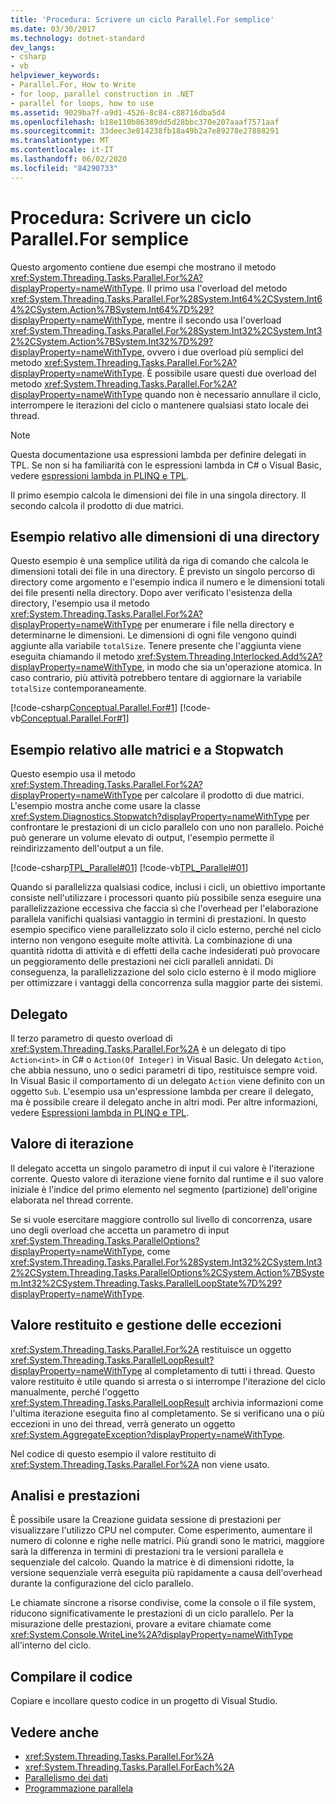 ```yaml
---
title: 'Procedura: Scrivere un ciclo Parallel.For semplice'
ms.date: 03/30/2017
ms.technology: dotnet-standard
dev_langs:
- csharp
- vb
helpviewer_keywords:
- Parallel.For, How to Write
- for loop, parallel construction in .NET
- parallel for loops, how to use
ms.assetid: 9029ba7f-a9d1-4526-8c84-c88716dba5d4
ms.openlocfilehash: b18e110b86389dd5d28bbc370e207aaaf7571aaf
ms.sourcegitcommit: 33deec3e814238fb18a49b2a7e89278e27888291
ms.translationtype: MT
ms.contentlocale: it-IT
ms.lasthandoff: 06/02/2020
ms.locfileid: "84290733"
---
```

# <a name="how-to-write-a-simple-parallelfor-loop"></a>Procedura: Scrivere un ciclo Parallel.For semplice

Questo argomento contiene due esempi che mostrano il metodo <xref:System.Threading.Tasks.Parallel.For%2A?displayProperty=nameWithType>. Il primo usa l'overload del metodo <xref:System.Threading.Tasks.Parallel.For%28System.Int64%2CSystem.Int64%2CSystem.Action%7BSystem.Int64%7D%29?displayProperty=nameWithType>, mentre il secondo usa l'overload <xref:System.Threading.Tasks.Parallel.For%28System.Int32%2CSystem.Int32%2CSystem.Action%7BSystem.Int32%7D%29?displayProperty=nameWithType>, ovvero i due overload più semplici del metodo <xref:System.Threading.Tasks.Parallel.For%2A?displayProperty=nameWithType>. È possibile usare questi due overload del metodo <xref:System.Threading.Tasks.Parallel.For%2A?displayProperty=nameWithType> quando non è necessario annullare il ciclo, interrompere le iterazioni del ciclo o mantenere qualsiasi stato locale dei thread.

> [!NOTE]
> Questa documentazione usa espressioni lambda per definire delegati in TPL. Se non si ha familiarità con le espressioni lambda in C# o Visual Basic, vedere [espressioni lambda in PLINQ e TPL](lambda-expressions-in-plinq-and-tpl.md).

Il primo esempio calcola le dimensioni dei file in una singola directory. Il secondo calcola il prodotto di due matrici.

## <a name="directory-size-example"></a>Esempio relativo alle dimensioni di una directory

Questo esempio è una semplice utilità da riga di comando che calcola le dimensioni totali dei file in una directory. È previsto un singolo percorso di directory come argomento e l'esempio indica il numero e le dimensioni totali dei file presenti nella directory. Dopo aver verificato l'esistenza della directory, l'esempio usa il metodo <xref:System.Threading.Tasks.Parallel.For%2A?displayProperty=nameWithType> per enumerare i file nella directory e determinarne le dimensioni. Le dimensioni di ogni file vengono quindi aggiunte alla variabile `totalSize`. Tenere presente che l'aggiunta viene eseguita chiamando il metodo <xref:System.Threading.Interlocked.Add%2A?displayProperty=nameWithType>, in modo che sia un'operazione atomica. In caso contrario, più attività potrebbero tentare di aggiornare la variabile `totalSize` contemporaneamente.

[!code-csharp[Conceptual.Parallel.For#1](../../../samples/snippets/csharp/VS_Snippets_CLR/conceptual.parallel.for/cs/for1.cs#1)]
[!code-vb[Conceptual.Parallel.For#1](../../../samples/snippets/visualbasic/VS_Snippets_CLR/conceptual.parallel.for/vb/for1.vb#1)]

## <a name="matrix-and-stopwatch-example"></a>Esempio relativo alle matrici e a Stopwatch

Questo esempio usa il metodo <xref:System.Threading.Tasks.Parallel.For%2A?displayProperty=nameWithType> per calcolare il prodotto di due matrici. L'esempio mostra anche come usare la classe <xref:System.Diagnostics.Stopwatch?displayProperty=nameWithType> per confrontare le prestazioni di un ciclo parallelo con uno non parallelo. Poiché può generare un volume elevato di output, l'esempio permette il reindirizzamento dell'output a un file.

[!code-csharp[TPL_Parallel#01](../../../samples/snippets/csharp/VS_Snippets_Misc/tpl_parallel/cs/simpleparallelfor.cs#01)]
[!code-vb[TPL_Parallel#01](../../../samples/snippets/visualbasic/VS_Snippets_Misc/tpl_parallel/vb/simpleparallelfor.vb#01)]

Quando si parallelizza qualsiasi codice, inclusi i cicli, un obiettivo importante consiste nell'utilizzare i processori quanto più possibile senza eseguire una parallelizzazione eccessiva che faccia sì che l'overhead per l'elaborazione parallela vanifichi qualsiasi vantaggio in termini di prestazioni. In questo esempio specifico viene parallelizzato solo il ciclo esterno, perché nel ciclo interno non vengono eseguite molte attività. La combinazione di una quantità ridotta di attività e di effetti della cache indesiderati può provocare un peggioramento delle prestazioni nei cicli paralleli annidati. Di conseguenza, la parallelizzazione del solo ciclo esterno è il modo migliore per ottimizzare i vantaggi della concorrenza sulla maggior parte dei sistemi.

## <a name="the-delegate"></a>Delegato

Il terzo parametro di questo overload di <xref:System.Threading.Tasks.Parallel.For%2A> è un delegato di tipo `Action<int>` in C# o `Action(Of Integer)` in Visual Basic. Un delegato `Action`, che abbia nessuno, uno o sedici parametri di tipo, restituisce sempre void. In Visual Basic il comportamento di un delegato `Action` viene definito con un oggetto `Sub`. L'esempio usa un'espressione lambda per creare il delegato, ma è possibile creare il delegato anche in altri modi. Per altre informazioni, vedere [Espressioni lambda in PLINQ e TPL](lambda-expressions-in-plinq-and-tpl.md).

## <a name="the-iteration-value"></a>Valore di iterazione

Il delegato accetta un singolo parametro di input il cui valore è l'iterazione corrente. Questo valore di iterazione viene fornito dal runtime e il suo valore iniziale è l'indice del primo elemento nel segmento (partizione) dell'origine elaborata nel thread corrente.

Se si vuole esercitare maggiore controllo sul livello di concorrenza, usare uno degli overload che accetta un parametro di input <xref:System.Threading.Tasks.ParallelOptions?displayProperty=nameWithType>, come <xref:System.Threading.Tasks.Parallel.For%28System.Int32%2CSystem.Int32%2CSystem.Threading.Tasks.ParallelOptions%2CSystem.Action%7BSystem.Int32%2CSystem.Threading.Tasks.ParallelLoopState%7D%29?displayProperty=nameWithType>.

## <a name="return-value-and-exception-handling"></a>Valore restituito e gestione delle eccezioni

<xref:System.Threading.Tasks.Parallel.For%2A> restituisce un oggetto <xref:System.Threading.Tasks.ParallelLoopResult?displayProperty=nameWithType> al completamento di tutti i thread. Questo valore restituito è utile quando si arresta o si interrompe l'iterazione del ciclo manualmente, perché l'oggetto <xref:System.Threading.Tasks.ParallelLoopResult> archivia informazioni come l'ultima iterazione eseguita fino al completamento. Se si verificano una o più eccezioni in uno dei thread, verrà generato un oggetto <xref:System.AggregateException?displayProperty=nameWithType>.

Nel codice di questo esempio il valore restituito di <xref:System.Threading.Tasks.Parallel.For%2A> non viene usato.

## <a name="analysis-and-performance"></a>Analisi e prestazioni

È possibile usare la Creazione guidata sessione di prestazioni per visualizzare l'utilizzo CPU nel computer. Come esperimento, aumentare il numero di colonne e righe nelle matrici. Più grandi sono le matrici, maggiore sarà la differenza in termini di prestazioni tra le versioni parallela e sequenziale del calcolo. Quando la matrice è di dimensioni ridotte, la versione sequenziale verrà eseguita più rapidamente a causa dell'overhead durante la configurazione del ciclo parallelo.

Le chiamate sincrone a risorse condivise, come la console o il file system, riducono significativamente le prestazioni di un ciclo parallelo. Per la misurazione delle prestazioni, provare a evitare chiamate come <xref:System.Console.WriteLine%2A?displayProperty=nameWithType> all'interno del ciclo.

## <a name="compile-the-code"></a>Compilare il codice

Copiare e incollare questo codice in un progetto di Visual Studio.

## <a name="see-also"></a>Vedere anche

- <xref:System.Threading.Tasks.Parallel.For%2A>
- <xref:System.Threading.Tasks.Parallel.ForEach%2A>
- [Parallelismo dei dati](data-parallelism-task-parallel-library.md)
- [Programmazione parallela](index.md)
